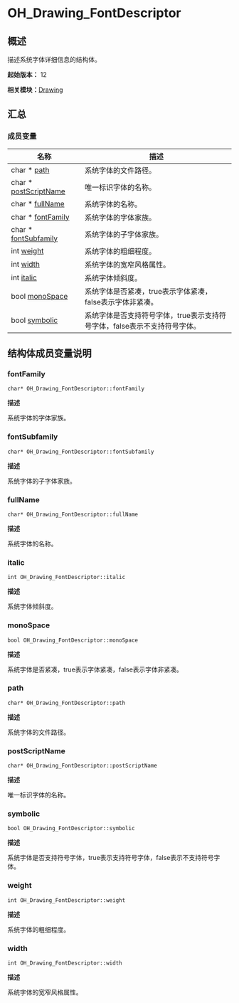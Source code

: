# OH_Drawing_FontDescriptor


## 概述

描述系统字体详细信息的结构体。

**起始版本：** 12

**相关模块：**[Drawing](_drawing.md)


## 汇总


### 成员变量

| 名称 | 描述 | 
| -------- | -------- |
| char \* [path](#path) | 系统字体的文件路径。 | 
| char \* [postScriptName](#postscriptname) | 唯一标识字体的名称。 | 
| char \* [fullName](#fullname) | 系统字体的名称。 | 
| char \* [fontFamily](#fontfamily) | 系统字体的字体家族。 | 
| char \* [fontSubfamily](#fontsubfamily) | 系统字体的子字体家族。 | 
| int [weight](#weight) | 系统字体的粗细程度。 | 
| int [width](#width) | 系统字体的宽窄风格属性。 | 
| int [italic](#italic) | 系统字体倾斜度。 | 
| bool [monoSpace](#monospace) | 系统字体是否紧凑，true表示字体紧凑，false表示字体非紧凑。 | 
| bool [symbolic](#symbolic) | 系统字体是否支持符号字体，true表示支持符号字体，false表示不支持符号字体。 | 


## 结构体成员变量说明


### fontFamily

```
char* OH_Drawing_FontDescriptor::fontFamily
```

**描述**

系统字体的字体家族。


### fontSubfamily

```
char* OH_Drawing_FontDescriptor::fontSubfamily
```

**描述**

系统字体的子字体家族。


### fullName

```
char* OH_Drawing_FontDescriptor::fullName
```

**描述**

系统字体的名称。


### italic

```
int OH_Drawing_FontDescriptor::italic
```

**描述**

系统字体倾斜度。


### monoSpace

```
bool OH_Drawing_FontDescriptor::monoSpace
```

**描述**

系统字体是否紧凑，true表示字体紧凑，false表示字体非紧凑。


### path

```
char* OH_Drawing_FontDescriptor::path
```

**描述**

系统字体的文件路径。


### postScriptName

```
char* OH_Drawing_FontDescriptor::postScriptName
```

**描述**

唯一标识字体的名称。


### symbolic

```
bool OH_Drawing_FontDescriptor::symbolic
```

**描述**

系统字体是否支持符号字体，true表示支持符号字体，false表示不支持符号字体。


### weight

```
int OH_Drawing_FontDescriptor::weight
```

**描述**

系统字体的粗细程度。


### width

```
int OH_Drawing_FontDescriptor::width
```

**描述**

系统字体的宽窄风格属性。
